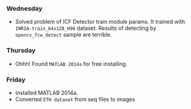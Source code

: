 ### Wednesday
 - Solved problem of ICF Detector train module params. It trained with `INRIA-train_64x128_H96` dataset. Results of detecting by `opencv_fcw_detect` sample are terrible.

### Thursday
 - Ohhh! Found `MATLAB 2014a` for free installing.

### Friday
 - Installed MATLAB 2014a.
 - Converted `ETH dataset` from seq files to images
